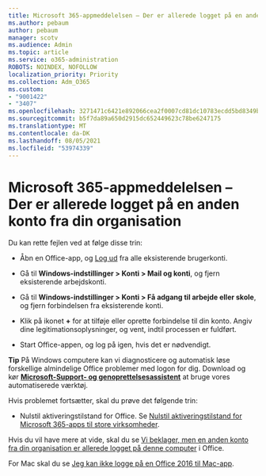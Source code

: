 ```yaml
---
title: Microsoft 365-appmeddelelsen – Der er allerede logget på en anden konto fra din organisation
ms.author: pebaum
author: pebaum
manager: scotv
ms.audience: Admin
ms.topic: article
ms.service: o365-administration
ROBOTS: NOINDEX, NOFOLLOW
localization_priority: Priority
ms.collection: Adm_O365
ms.custom:
- "9001422"
- "3407"
ms.openlocfilehash: 3271471c6421e892066cea2f0007cd81dc10783ecdd5bd8349bbe298a31990ab
ms.sourcegitcommit: b5f7da89a650d2915dc652449623c78be6247175
ms.translationtype: MT
ms.contentlocale: da-DK
ms.lasthandoff: 08/05/2021
ms.locfileid: "53974339"
---
```

# <a name="microsoft-365-apps-message---sorry-another-account-from-your-organization-is-already-signed-in"></a>Microsoft 365-appmeddelelsen – Der er allerede logget på en anden konto fra din organisation

Du kan rette fejlen ved at følge disse trin:

- Åbn en Office-app, og [Log ud](https://support.office.com/article/sign-out-of-office-5a20dc11-47e9-4b6f-945d-478cb6d92071) fra alle eksisterende brugerkonti.

- Gå til **Windows-indstillinger > Konti > Mail og konti**, og fjern eksisterende arbejdskonti.

- Gå til **Windows-indstillinger > Konti > Få adgang til arbejde eller skole**, og fjern forbindelsen fra eksisterende konti. 

- Klik på ikonet **+** for at tilføje eller oprette forbindelse til din konto. Angiv dine legitimationsoplysninger, og vent, indtil processen er fuldført.

- Start Office-appen, og log på igen, hvis det er nødvendigt. 

**Tip** På Windows computere kan vi diagnosticere og automatisk løse forskellige almindelige Office problemer med logon for dig. Download og kør **[Microsoft-Support- og genoprettelsesassistent](https://aka.ms/SaRA-OfficeSignInScenario)** at bruge vores automatiserede værktøj.

Hvis problemet fortsætter, skal du prøve det følgende trin: 

- Nulstil aktiveringstilstand for Office. Se [Nulstil aktiveringstilstand for Microsoft 365-apps til store virksomheder](https://docs.microsoft.com/office365/troubleshoot/activation/reset-office-365-proplus-activation-state).

Hvis du vil have mere at vide, skal du se [Vi beklager, men en anden konto fra din organisation er allerede logget på denne computer](https://docs.microsoft.com/office/troubleshoot/error-messages/another-account-already-signed-in) i Office.

For Mac skal du se [Jeg kan ikke logge på en Office 2016 til Mac-app](https://docs.microsoft.com/office365/troubleshoot/authentication/sign-in-to-office-2016-for-mac-fail).
